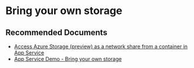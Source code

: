 <properties
  pagetitle="Bring your own storage"
  description=""
  service=""
  resource=""
  ms.author="shrahman"
  selfhelptype="Generic"
  supporttopicids="32789578"
  productpesids="16170,16333"
  cloudenvironments="public, fairfax, mooncake, blackforest, ussec, usnat"
  disableclouds=""
  articleid="89cbd369-6922-4794-a240-d562fa46a043"
  ownershipid="Compute_AppService" />
# Bring your own storage

## **Recommended Documents**

* [Access Azure Storage (preview) as a network share from a container in App Service](https://docs.microsoft.com/azure/app-service/configure-connect-to-azure-storage?pivots=container-linux)
* [App Service Demo - Bring your own storage](https://github.com/rramachand21-zz/appsvcdemobyos)